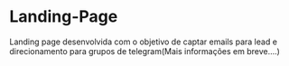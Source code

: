 # Landing-Page
Landing page desenvolvida com o objetivo de captar emails para lead e direcionamento para grupos de telegram(Mais informações em breve....)
